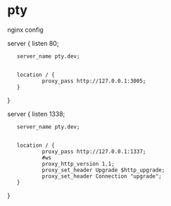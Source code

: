 # pty

nginx config

server { 
       listen 80; 

       server_name pty.dev; 


       location / { 
               proxy_pass http://127.0.0.1:3005; 
       } 
} 

server { 
       listen 1338; 

       server_name pty.dev; 


       location / { 
               proxy_pass http://127.0.0.1:1337; 
               #ws 
               proxy_http_version 1.1; 
               proxy_set_header Upgrade $http_upgrade; 
               proxy_set_header Connection "upgrade"; 
       } 
}
